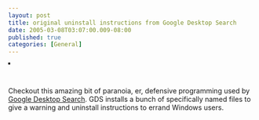 ```yaml
---
layout: post
title: original uninstall instructions from Google Desktop Search
date: 2005-03-08T03:07:00.009-08:00
published: true
categories: [General]
---
```


<p><a href="https://www.flickr.com/photos/trento/6137337/" title="photo sharing"><img src="//photos3.flickr.com/6137337_453344f32c_m.jpg" alt="" style="border: solid 2px #000000;" /></a></p>

<p><br clear="all" /></p>

<p style="">Checkout this amazing bit of paranoia, er, defensive programming used by <a href="http://desktop.google.com/">Google Desktop Search</a>. GDS installs a bunch of specifically named files to give a warning and uninstall instructions to errand Windows users.</p>
